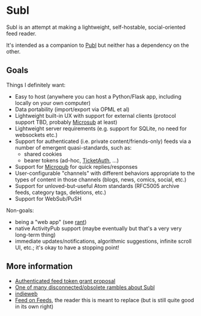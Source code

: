 # Subl

Subl is an attempt at making a lightweight, self-hostable, social-oriented feed reader.

It's intended as a companion to [Publ](https://github.com/PlaidWeb/Publ) but neither has a dependency on the other.

## Goals

Things I definitely want:

* Easy to host (anywhere you can host a Python/Flask app, including locally on your own computer)
* Data portability (import/export via OPML et al)
* Lightweight built-in UX with support for external clients (protocol support TBD, probably [Microsub](https://indieweb.org/Microsub) at least)
* Lightweight server requirements (e.g. support for SQLite, no need for websockets etc.)
* Support for authenticated (i.e. private content/friends-only) feeds via a number of emergent quasi-standards, such as:
    * shared cookies
    * bearer tokens (ad-hoc, [TicketAuth](https://indieweb.org/IndieAuth_Ticket_Auth), ...)
* Support for [Micropub](https://indieweb.org/Micropub) for quick replies/responses
* User-configurable "channels" with different behaviors appropriate to the types of content in those channels (blogs, news, comics, social, etc.)
* Support for unloved-but-useful Atom standards (RFC5005 archive feeds, category tags, deletions, etc.)
* Support for WebSub/PuSH

Non-goals:

* being a "web app" (see [rant](http://beesbuzz.biz/blog/2934-Advice-to-young-web-developers))
* native ActivityPub support (maybe eventually but that's a very very long-term thing)
* immediate updates/notifications, algorithmic suggestions, infinite scroll UI, etc.; it's okay to have a stopping point!

## More information

* [Authenticated feed token grant proposal](http://beesbuzz.biz/blog/5711-Access-token-grants-for-feed-readers)
* [One of many disconnected/obsolete rambles about Subl](http://beesbuzz.biz/blog/8118-So-what-is-Subl-anyway)
* [indieweb](https://indieweb.org/)
* [Feed on Feeds](https://github.com/fluffy-critter/Feed-on-Feeds), the reader this is meant to replace (but is still quite good in its own right)
